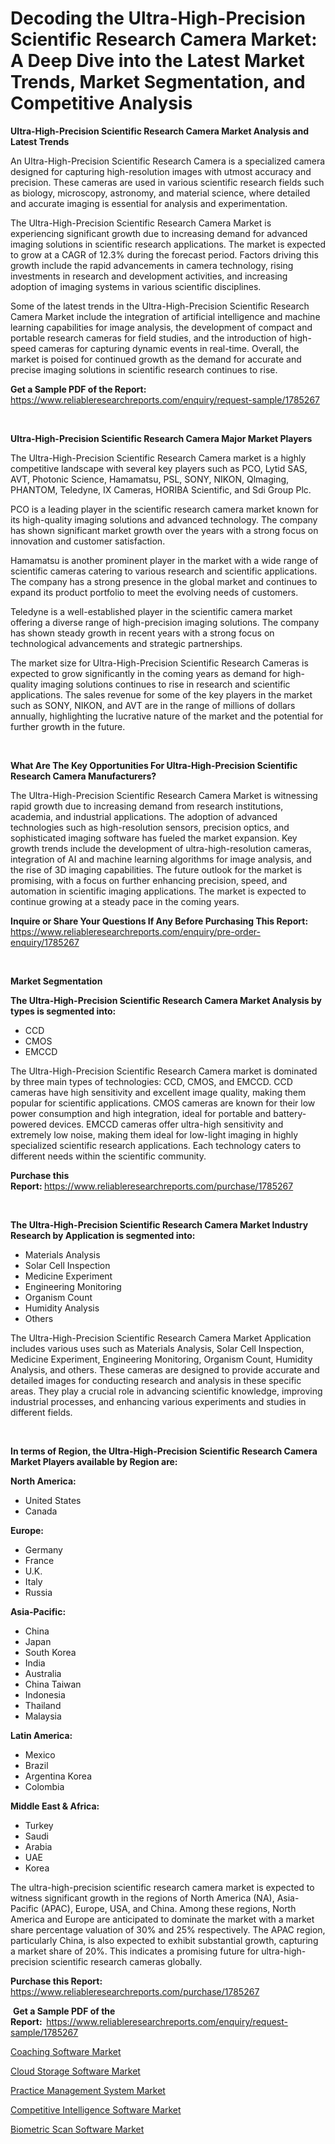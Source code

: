 <p><h1>Decoding the Ultra-High-Precision Scientific Research Camera Market: A Deep Dive into the Latest Market Trends, Market Segmentation, and Competitive Analysis</h1></p><p><strong>Ultra-High-Precision Scientific Research Camera Market Analysis and Latest Trends</strong></p>
<p><p>An Ultra-High-Precision Scientific Research Camera is a specialized camera designed for capturing high-resolution images with utmost accuracy and precision. These cameras are used in various scientific research fields such as biology, microscopy, astronomy, and material science, where detailed and accurate imaging is essential for analysis and experimentation.</p><p>The Ultra-High-Precision Scientific Research Camera Market is experiencing significant growth due to increasing demand for advanced imaging solutions in scientific research applications. The market is expected to grow at a CAGR of 12.3% during the forecast period. Factors driving this growth include the rapid advancements in camera technology, rising investments in research and development activities, and increasing adoption of imaging systems in various scientific disciplines.</p><p>Some of the latest trends in the Ultra-High-Precision Scientific Research Camera Market include the integration of artificial intelligence and machine learning capabilities for image analysis, the development of compact and portable research cameras for field studies, and the introduction of high-speed cameras for capturing dynamic events in real-time. Overall, the market is poised for continued growth as the demand for accurate and precise imaging solutions in scientific research continues to rise.</p></p>
<p><strong>Get a Sample PDF of the Report:&nbsp;</strong> <a href="https://www.reliableresearchreports.com/enquiry/request-sample/1785267">https://www.reliableresearchreports.com/enquiry/request-sample/1785267</a></p>
<p>&nbsp;</p>
<p><strong>Ultra-High-Precision Scientific Research Camera Major Market Players</strong></p>
<p><p>The Ultra-High-Precision Scientific Research Camera market is a highly competitive landscape with several key players such as PCO, Lytid SAS, AVT, Photonic Science, Hamamatsu, PSL, SONY, NIKON, Qlmaging, PHANTOM, Teledyne, IX Cameras, HORIBA Scientific, and Sdi Group Plc. </p><p>PCO is a leading player in the scientific research camera market known for its high-quality imaging solutions and advanced technology. The company has shown significant market growth over the years with a strong focus on innovation and customer satisfaction. </p><p>Hamamatsu is another prominent player in the market with a wide range of scientific cameras catering to various research and scientific applications. The company has a strong presence in the global market and continues to expand its product portfolio to meet the evolving needs of customers.</p><p>Teledyne is a well-established player in the scientific camera market offering a diverse range of high-precision imaging solutions. The company has shown steady growth in recent years with a strong focus on technological advancements and strategic partnerships.</p><p>The market size for Ultra-High-Precision Scientific Research Cameras is expected to grow significantly in the coming years as demand for high-quality imaging solutions continues to rise in research and scientific applications. The sales revenue for some of the key players in the market such as SONY, NIKON, and AVT are in the range of millions of dollars annually, highlighting the lucrative nature of the market and the potential for further growth in the future.</p></p>
<p>&nbsp;</p>
<p><strong>What Are The Key Opportunities For Ultra-High-Precision Scientific Research Camera Manufacturers?</strong></p>
<p><p>The Ultra-High-Precision Scientific Research Camera Market is witnessing rapid growth due to increasing demand from research institutions, academia, and industrial applications. The adoption of advanced technologies such as high-resolution sensors, precision optics, and sophisticated imaging software has fueled the market expansion. Key growth trends include the development of ultra-high-resolution cameras, integration of AI and machine learning algorithms for image analysis, and the rise of 3D imaging capabilities. The future outlook for the market is promising, with a focus on further enhancing precision, speed, and automation in scientific imaging applications. The market is expected to continue growing at a steady pace in the coming years.</p></p>
<p><strong>Inquire or Share Your Questions If Any Before Purchasing This Report:</strong> <a href="https://www.reliableresearchreports.com/enquiry/pre-order-enquiry/1785267">https://www.reliableresearchreports.com/enquiry/pre-order-enquiry/1785267</a></p>
<p>&nbsp;</p>
<p><strong>Market Segmentation</strong></p>
<p><strong>The Ultra-High-Precision Scientific Research Camera Market Analysis by types is segmented into:</strong></p>
<p><ul><li>CCD</li><li>CMOS</li><li>EMCCD</li></ul></p>
<p><p>The Ultra-High-Precision Scientific Research Camera market is dominated by three main types of technologies: CCD, CMOS, and EMCCD. CCD cameras have high sensitivity and excellent image quality, making them popular for scientific applications. CMOS cameras are known for their low power consumption and high integration, ideal for portable and battery-powered devices. EMCCD cameras offer ultra-high sensitivity and extremely low noise, making them ideal for low-light imaging in highly specialized scientific research applications. Each technology caters to different needs within the scientific community.</p></p>
<p><strong>Purchase this Report:&nbsp;</strong><a href="https://www.reliableresearchreports.com/purchase/1785267">https://www.reliableresearchreports.com/purchase/1785267</a></p>
<p>&nbsp;</p>
<p><strong>The Ultra-High-Precision Scientific Research Camera Market Industry Research by Application is segmented into:</strong></p>
<p><ul><li>Materials Analysis</li><li>Solar Cell Inspection</li><li>Medicine Experiment</li><li>Engineering Monitoring</li><li>Organism Count</li><li>Humidity Analysis</li><li>Others</li></ul></p>
<p><p>The Ultra-High-Precision Scientific Research Camera Market Application includes various uses such as Materials Analysis, Solar Cell Inspection, Medicine Experiment, Engineering Monitoring, Organism Count, Humidity Analysis, and others. These cameras are designed to provide accurate and detailed images for conducting research and analysis in these specific areas. They play a crucial role in advancing scientific knowledge, improving industrial processes, and enhancing various experiments and studies in different fields.</p></p>
<p>&nbsp;</p>
<p><strong>In terms of Region, the Ultra-High-Precision Scientific Research Camera Market Players available by Region are:</strong></p>
<p>
    <p> <strong> North America: </strong>
        <ul>
            <li>United States</li>
            <li>Canada</li>
        </ul>
        </p> 
    <p> <strong> Europe: </strong>
        <ul>
            <li>Germany</li>
            <li>France</li>
            <li>U.K.</li>
            <li>Italy</li>
            <li>Russia</li>
        </ul>
        </p> 
    <p> <strong> Asia-Pacific: </strong>
        <ul>
            <li>China</li>
            <li>Japan</li>
            <li>South Korea</li>
            <li>India</li>
            <li>Australia</li>
            <li>China Taiwan</li>
            <li>Indonesia</li>
            <li>Thailand</li>
            <li>Malaysia</li>
        </ul>
        </p> 
    <p> <strong> Latin America: </strong>
        <ul>
            <li>Mexico</li>
            <li>Brazil</li>
            <li>Argentina Korea</li>
            <li>Colombia</li>
        </ul>
        </p> 
    <p> <strong> Middle East & Africa: </strong>
        <ul>
            <li>Turkey</li>
            <li>Saudi</li>
            <li>Arabia</li>
            <li>UAE</li>
            <li>Korea</li>
        </ul>
    </p>
    </p>
<p><p>The ultra-high-precision scientific research camera market is expected to witness significant growth in the regions of North America (NA), Asia-Pacific (APAC), Europe, USA, and China. Among these regions, North America and Europe are anticipated to dominate the market with a market share percentage valuation of 30% and 25% respectively. The APAC region, particularly China, is also expected to exhibit substantial growth, capturing a market share of 20%. This indicates a promising future for ultra-high-precision scientific research cameras globally.</p></p>
<p><strong>Purchase this Report: </strong><a href="https://www.reliableresearchreports.com/purchase/1785267">https://www.reliableresearchreports.com/purchase/1785267</a></p>
<p>&nbsp;<strong>Get a Sample PDF of the Report:&nbsp;&nbsp;</strong><a href="https://www.reliableresearchreports.com/enquiry/request-sample/1785267">https://www.reliableresearchreports.com/enquiry/request-sample/1785267</a></p>
<p><strong></strong></p>
<p><p><a href="https://medium.com/@jensenklein/coaching-software-market-analysis-and-sze-forecasted-for-period-from-2024-to-2031-2391882eb044">Coaching Software Market</a></p><p><a href="https://medium.com/@jensenklein/cloud-storage-software-market-outlook-industry-overview-and-forecast-2024-to-2031-4e70632a2f15">Cloud Storage Software Market</a></p><p><a href="https://medium.com/@jensenklein/practice-management-system-market-comprehensive-assessment-by-type-application-and-geography-a15737445b2c">Practice Management System Market</a></p><p><a href="https://medium.com/@jenniferwhite656/competitive-intelligence-software-market-share-evolution-and-market-growth-trends-2024-2031-af6e8d61110f">Competitive Intelligence Software Market</a></p><p><a href="https://medium.com/@jensenklein/biometric-scan-software-market-size-reveals-the-best-marketing-channels-in-global-industry-2996be149c62">Biometric Scan Software Market</a></p></p>